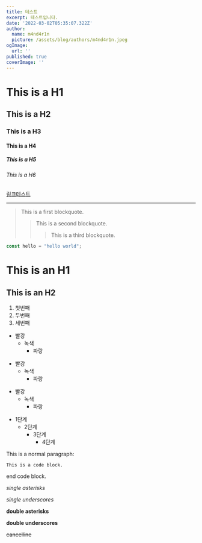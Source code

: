 ```yaml
---
title: 테스트
excerpt: 테스트입니다.
date: '2022-03-02T05:35:07.322Z'
author:
  name: m4nd4r1n
  picture: /assets/blog/authors/m4nd4r1n.jpeg
ogImage:
  url: ''
published: true
coverImage: ''
---
```


# This is a H1
## This is a H2
### This is a H3
#### This is a H4
##### This is a H5
###### This is a H6

[링크테스트](https://blog-m4nd4r1n.vercel.app/)

****

> This is a first blockquote.
>	> This is a second blockquote.
>	>	> This is a third blockquote.

```javascript
const hello = "hello world";
```

This is an H1
=============

This is an H2
-------------

1. 첫번째
2. 두번째
3. 세번째

* 빨강
  * 녹색
    * 파랑

+ 빨강
  + 녹색
    + 파랑

- 빨강
  - 녹색
    - 파랑

* 1단계
  - 2단계
    + 3단계
      + 4단계

This is a normal paragraph:

    This is a code block.
    
end code block.

*single asterisks*

_single underscores_

**double asterisks**

__double underscores__

~~cancelline~~
